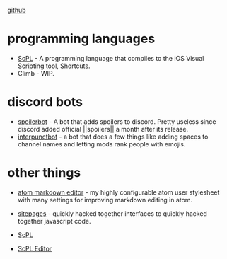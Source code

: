 [github](https://github.com/pfgithub)

# programming languages

- [ScPL](https://scpl.dev) - A programming language that compiles to the iOS Visual
  Scripting tool, Shortcuts.
- Climb - WIP.

# discord bots

- [spoilerbot](spoilerbot) - A bot that adds spoilers to discord. Pretty useless since
  discord added official ||spoilers|| a month after its release.
- [interpunctbot](https://gitlab.com/pfgitlab/interpunctbot) - a bot that does a few
  things like adding spaces to channel names and letting mods rank people with emojis.

# other things
- [atom markdown editor](https://github.com/pfgithub/atom-markdown-editor) - my highly
  configurable atom user stylesheet with many settings for improving markdown editing
  in atom. 
- [sitepages](sitepages) - quickly hacked together interfaces to quickly hacked together
  javascript code.


- [ScPL](https://scpl.dev)
- [ScPL Editor](scpl-editor)
